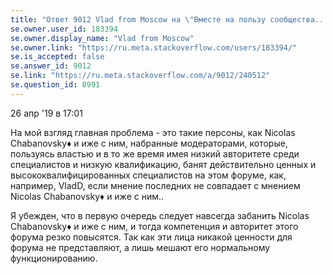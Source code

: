 ```yaml
---
title: "Ответ 9012 Vlad from Moscow на \"Вместе на пользу сообщества...\""
se.owner.user_id: 183394
se.owner.display_name: "Vlad from Moscow"
se.owner.link: "https://ru.meta.stackoverflow.com/users/183394/"
se.is_accepted: false
se.answer_id: 9012
se.link: "https://ru.meta.stackoverflow.com/a/9012/240512"
se.question_id: 8991
---
```


26 апр '19 в 17:01

 На мой взгляд главная проблема - это такие персоны, как Nicolas
 Chabanovsky♦ и иже с ним, набранные модераторами, которые, пользуясь
 властью и в то же время имея низкий авторитете среди специалистов и
 низкую квалификацию, банят действительно ценных и
 высококвалифицированных специалистов на этом форуме, как, например,
 VladD, если мнение последних не совпадает с мнением Nicolas
 Chabanovsky♦ и иже с ним..
 
 Я убежден, что в первую очередь следует навсегда забанить Nicolas
 Chabanovsky♦ и иже с ним, и тогда компетенция и авторитет этого форума
 резко повысятся. Так как эти лица никакой ценности для форума не
 представляют, а лишь мешают его нормальному функционированию.